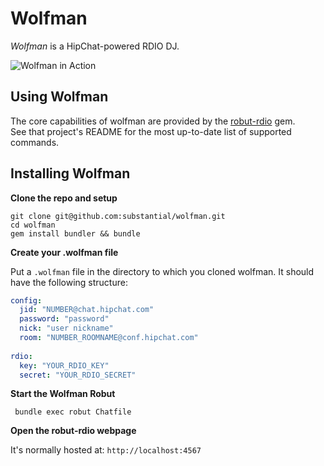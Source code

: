 # Wolfman

*Wolfman* is a HipChat-powered RDIO DJ.

![Wolfman in Action](https://github.com/downloads/substantial/wolfman/usage.jpg)

## Using Wolfman

The core capabilities of wolfman are provided by the [robut-rdio](https://github.com/radamant/robut-rdio) gem.  
See that project's README for the most up-to-date list of supported commands.

## Installing Wolfman

**Clone the repo and setup**

```
git clone git@github.com:substantial/wolfman.git
cd wolfman
gem install bundler && bundle
```

**Create your .wolfman file**

Put a `.wolfman` file in the directory to which you cloned wolfman.  It should have the following structure:

```yml
config:
  jid: "NUMBER@chat.hipchat.com"
  password: "password"
  nick: "user nickname"
  room: "NUMBER_ROOMNAME@conf.hipchat.com"
  
rdio:
  key: "YOUR_RDIO_KEY"
  secret: "YOUR_RDIO_SECRET"
```

**Start the Wolfman Robut**

```
 bundle exec robut Chatfile
```

**Open the robut-rdio webpage**

It's normally hosted at: `http://localhost:4567`